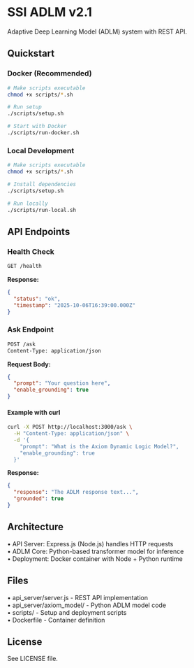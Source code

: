 # SSI ADLM v2.1

Adaptive Deep Learning Model (ADLM) system with REST API.

## Quickstart

### Docker (Recommended)

```bash
# Make scripts executable
chmod +x scripts/*.sh

# Run setup
./scripts/setup.sh

# Start with Docker
./scripts/run-docker.sh
```

### Local Development

```bash
# Make scripts executable
chmod +x scripts/*.sh

# Install dependencies
./scripts/setup.sh

# Run locally
./scripts/run-local.sh
```

## API Endpoints

### Health Check

```bash
GET /health
```

**Response:**
```json
{
  "status": "ok",
  "timestamp": "2025-10-06T16:39:00.000Z"
}
```

### Ask Endpoint

```bash
POST /ask
Content-Type: application/json
```

**Request Body:**
```json
{
  "prompt": "Your question here",
  "enable_grounding": true
}
```

#### Example with curl

```bash
curl -X POST http://localhost:3000/ask \
  -H "Content-Type: application/json" \
  -d '{
    "prompt": "What is the Axiom Dynamic Logic Model?",
    "enable_grounding": true
  }'
```

**Response:**
```json
{
  "response": "The ADLM response text...",
  "grounded": true
}
```

## Architecture

• API Server: Express.js (Node.js) handles HTTP requests  
• ADLM Core: Python-based transformer model for inference  
• Deployment: Docker container with Node + Python runtime

## Files

• api_server/server.js - REST API implementation  
• api_server/axiom_model/ - Python ADLM model code  
• scripts/ - Setup and deployment scripts  
• Dockerfile - Container definition

## License

See LICENSE file.
